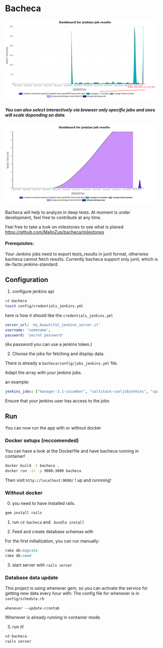 # Bacheca

![bacheca](.github_style/demo.png)

##### You can also select interactively via browser only specific jobs and axes will scale depending on data.
![bacheca1](.github_style/demo2.png)

Bacheca will help to analyze in deep tests.
At moment is under development, feel free to contribute at any time.

Feel free to take a look on milestones to see what is planed https://github.com/MalloZup/bacheca/milestones

#### Prerequisites:

Your Jenkins jobs need to export tests_results in junit format, otherwise bacheca cannot fetch results.
Currently bacheca support only junit, which is de-facto jenkins-standard.

## Configuration

1) configure jenkins api

```bash
cd bacheca
touch config/credentials_jenkins.yml
```
here is how it should like the `credentials_jenkins.yml`

```yml
server_url: 'my_beautiful_jenkins_server.it'
username: 'somename', 
password: 'secret password'
```
(As password you can use a jenkins token.)

2) Choose the jobs for fetching and display data.

There is already a `bacheca/config/jobs_jenkins.yml` file.

Adapt the array with your jenkins jobs.

an example:
```yml
jenkins_jobs: ["manager-3.1-cucumber", "saltstack-cooljobjenkins", "space-job", "bachecajob"]
```
Ensure that your jenkins user has access to the jobs

## Run 
You can now run the app with or without docker

### Docker setups (reccomended)

You can have a look at the Dockerfile and have bacheca running in container!

```bash
docker build -t bacheca .
docker run -it -p 9000:3000 bacheca
```
Then visit `http://localhost:9000/` ! up and runnning!


### Without docker

0) you need to have installed rails.

```ruby
gem install rails
```
1) run `cd bacheca` and ` bundle install`

2) Feed and create database schemas with

For the first initialization, you can run manually:
```ruby
rake db:migrate
rake db:seed
```
3) start server with `rails server`

### Database data update 

This project is using whenever gem, so you can activate the service for getting new data every hour with:
The config file for whenever is in `config/schedule.rb`

```whenever --update-crontab```

Whenever is already running in container mode.

3) run it!
```ruby
cd bacheca
rails server
```

